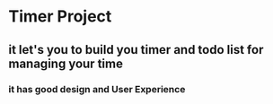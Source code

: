 # Timer Project
## it let's you to build you timer and todo list for managing your time
### it has good design and User Experience 
